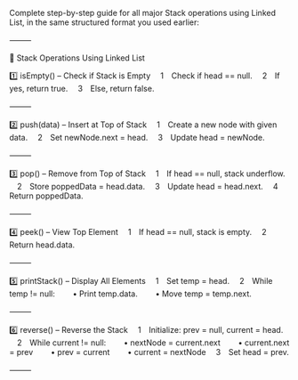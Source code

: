 Complete step-by-step guide for all major Stack operations using Linked List, in the same structured format you used earlier:

⸻

🔹 Stack Operations Using Linked List

1️⃣ isEmpty() – Check if Stack is Empty
 1 Check if head == null.
 2 If yes, return true.
 3 Else, return false.

⸻

2️⃣ push(data) – Insert at Top of Stack
 1 Create a new node with given data.
 2 Set newNode.next = head.
 3 Update head = newNode.

⸻

3️⃣ pop() – Remove from Top of Stack
 1 If head == null, stack underflow.
 2 Store poppedData = head.data.
 3 Update head = head.next.
 4 Return poppedData.

⸻

4️⃣ peek() – View Top Element
 1 If head == null, stack is empty.
 2 Return head.data.

⸻

5️⃣ printStack() – Display All Elements
 1 Set temp = head.
 2 While temp != null:
  • Print temp.data.
  • Move temp = temp.next.

⸻

6️⃣ reverse() – Reverse the Stack
 1 Initialize: prev = null, current = head.
 2 While current != null:
  • nextNode = current.next
  • current.next = prev
  • prev = current
  • current = nextNode
 3 Set head = prev.

⸻